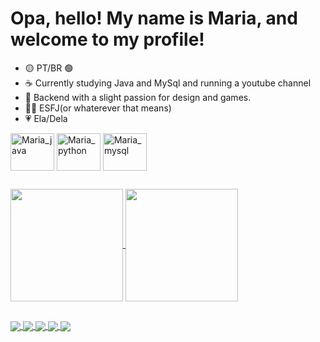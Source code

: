 <h1> Opa, hello!  My name is Maria, and welcome to my profile! </h1>
  
- 🟡 PT/BR 🟢 
- ☕ Currently studying Java and MySql and running a youtube channel 
- 👾 Backend with a slight passion for design and games.
- 👼🏻 ESFJ(or whaterever that means)
- 💗 Ela/Dela

<div style="display: inline-block">   
     <img align="center" alt="Maria_java" height="60" width="70" src="https://cdn.jsdelivr.net/gh/devicons/devicon/icons/java/java-original.svg"/>
     <img align="center" alt="Maria_python" height="60" width="70" src="https://cdn.jsdelivr.net/gh/devicons/devicon/icons/python/python-original.svg"/>
     <img align="center" alt="Maria_mysql" height="60" width="70" src="https://cdn.jsdelivr.net/gh/devicons/devicon/icons/mysql/mysql-original.svg"/>
</div>

##
 
<div>
  <a href="https://github.com/anuraghazra/github-readme-stats">
   <img height="180em" align="center" src="https://github-readme-stats.vercel.app/api?username=OhMariaaaz&show_icons=true&theme=dracula" />
  </a>
  <a href="https://github.com/anuraghazra/convoychat">
    <img height="180em" align="center" src="https://github-readme-stats.vercel.app/api/top-langs/?username=OhMariaaaz&theme=dracula" />
  </a>
</div>

##

<div>
  <a href="">
     <img align="center" src="https://img.shields.io/badge/Gmail-D14836?style=for-the-badge&logo=gmail&logoColor=white"/>
  </a>
  <a href="">
     <img align="center" src="https://img.shields.io/badge/WhatsApp-25D366?style=for-the-badge&logo=whatsapp&logoColor=white"/>
  </a>
  <a href="">
     <img align="center" src="https://img.shields.io/badge/Instagram-E4405F?style=for-the-badge&logo=instagram&logoColor=white"/>
  </a>
  <a href="">
     <img align="center" src="https://img.shields.io/badge/LinkedIn-0077B5?style=for-the-badge&logo=linkedin&logoColor=white"/> 
  </a>
  <a href="">
     <img align="center" src="https://img.shields.io/badge/Twitter-1DA1F2?style=for-the-badge&logo=twitter&logoColor=white"/>
  </a>
</div>

